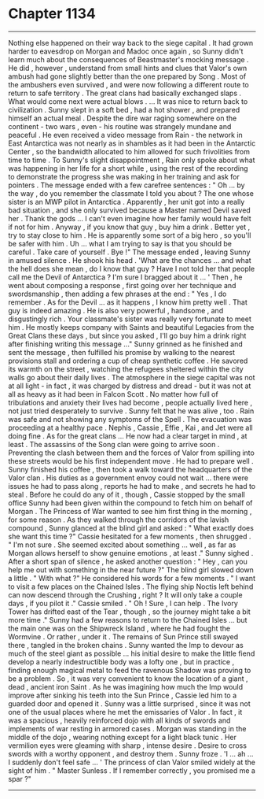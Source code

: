 
# Chapter 1134


---

Nothing else happened on their way back to the siege capital . It had grown harder to eavesdrop on Morgan and Madoc once again , so Sunny didn't learn much about the consequences of Beastmaster's mocking message . He did , however , understand from small hints and clues that Valor's own ambush had gone slightly better than the one prepared by Song .
Most of the ambushers even survived , and were now following a different route to return to safe territory . The great clans had basically exchanged slaps . What would come next were actual blows .
... It was nice to return back to civilization . Sunny slept in a soft bed , had a hot shower , and prepared himself an actual meal . Despite the dire war raging somewhere on the continent - two wars , even - his routine was strangely mundane and peaceful .
He even received a video message from Rain - the network in East Antarctica was not nearly as in shambles as it had been in the Antarctic Center , so the bandwidth allocated to him allowed for such frivolities from time to time .
To Sunny's slight disappointment , Rain only spoke about what was happening in her life for a short while , using the rest of the recording to demonstrate the progress she was making in her training and ask for pointers .
The message ended with a few carefree sentences :
" Oh ... by the way , do you remember the classmate I told you about ? The one whose sister is an MWP pilot in Antarctica . Apparently , her unit got into a really bad situation , and she only survived because a Master named Devil saved her . Thank the gods ... I can't even imagine how her family would have felt if not for him . Anyway , if you know that guy , buy him a drink . Better yet , try to stay close to him . He is apparently some sort of a big hero , so you'll be safer with him . Uh ... what I am trying to say is that you should be careful . Take care of yourself . Bye !"
The message ended , leaving Sunny in amused silence . He shook his head .
'What are the chances ... and what the hell does she mean , do I know that guy ? Have I not told her that people call me the Devil of Antarctica ? I'm sure I bragged about it ... '
Then , he went about composing a response , first going over her technique and swordsmanship , then adding a few phrases at the end :
" Yes , I do remember . As for the Devil ... as it happens , I know him pretty well . That guy is indeed amazing . He is also very powerful , handsome , and disgustingly rich . Your classmate's sister was really very fortunate to meet him . He mostly keeps company with Saints and beautiful Legacies from the Great Clans these days , but since you asked , I'll go buy him a drink right after finishing writing this message ..."
Sunny grinned as he finished and sent the message , then fulfilled his promise by walking to the nearest provisions stall and ordering a cup of cheap synthetic coffee .
He savored its warmth on the street , watching the refugees sheltered within the city walls go about their daily lives . The atmosphere in the siege capital was not at all light - in fact , it was charged by distress and dread - but it was not at all as heavy as it had been in Falcon Scott .
No matter how full of tribulations and anxiety their lives had become , people actually lived here , not just tried desperately to survive . Sunny felt that he was alive , too .
Rain was safe and not showing any symptoms of the Spell . The evacuation was proceeding at a healthy pace . Nephis , Cassie , Effie , Kai , and Jet were all doing fine . As for the great clans ...
He now had a clear target in mind , at least . The assassins of the Song clan were going to arrive soon . Preventing the clash between them and the forces of Valor from spilling into these streets would be his first independent move . He had to prepare well .
Sunny finished his coffee , then took a walk toward the headquarters of the Valor clan . His duties as a government envoy could not wait ... there were issues he had to pass along , reports he had to make , and secrets he had to steal .
Before he could do any of it , though , Cassie stopped by the small office Sunny had been given within the compound to fetch him on behalf of Morgan . The Princess of War wanted to see him first thing in the morning , for some reason .
As they walked through the corridors of the lavish compound , Sunny glanced at the blind girl and asked :
" What exactly does she want this time ?"
Cassie hesitated for a few moments , then shrugged .
" I'm not sure . She seemed excited about something ... well , as far as Morgan allows herself to show genuine emotions , at least ."
Sunny sighed . After a short span of silence , he asked another question :
" Hey , can you help me out with something in the near future ?"
The blind girl slowed down a little .
" With what ?"
He considered his words for a few moments .
" I want to visit a few places on the Chained Isles . The flying ship Noctis left behind can now descend through the Crushing , right ? It will only take a couple days , if you pilot it ."
Cassie smiled .
" Oh ! Sure , I can help . The Ivory Tower has drifted east of the Tear , though , so the journey might take a bit more time ."
Sunny had a few reasons to return to the Chained Isles ... but the main one was on the Shipwreck Island , where he had fought the Wormvine .
Or rather , under it .
The remains of Sun Prince still swayed there , tangled in the broken chains . Sunny wanted the Imp to devour as much of the steel giant as possible ... his initial desire to make the little fiend develop a nearly indestructible body was a lofty one , but in practice , finding enough magical metal to feed the ravenous Shadow was proving to be a problem .
So , it was very convenient to know the location of a giant , dead , ancient iron Saint .
As he was imagining how much the Imp would improve after sinking his teeth into the Sun Prince , Cassie led him to a guarded door and opened it . Sunny was a little surprised , since it was not one of the usual places where he met the emissaries of Valor .
In fact , it was a spacious , heavily reinforced dojo with all kinds of swords and implements of war resting in armored cases .
Morgan was standing in the middle of the dojo , wearing nothing except for a light black tunic . Her vermilion eyes were gleaming with sharp , intense desire .
Desire to cross swords with a worthy opponent , and destroy them .
Sunny froze .
'I ... ah ... I suddenly don't feel safe ... '
The princess of clan Valor smiled widely at the sight of him .
" Master Sunless . If I remember correctly , you promised me a spar ?"

---

